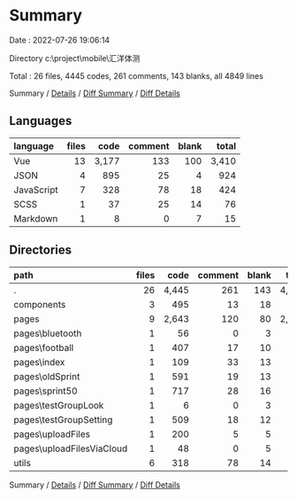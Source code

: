 # Summary

Date : 2022-07-26 19:06:14

Directory c:\\project\\mobile\\汇洋体测

Total : 26 files,  4445 codes, 261 comments, 143 blanks, all 4849 lines

Summary / [Details](details.md) / [Diff Summary](diff.md) / [Diff Details](diff-details.md)

## Languages
| language | files | code | comment | blank | total |
| :--- | ---: | ---: | ---: | ---: | ---: |
| Vue | 13 | 3,177 | 133 | 100 | 3,410 |
| JSON | 4 | 895 | 25 | 4 | 924 |
| JavaScript | 7 | 328 | 78 | 18 | 424 |
| SCSS | 1 | 37 | 25 | 14 | 76 |
| Markdown | 1 | 8 | 0 | 7 | 15 |

## Directories
| path | files | code | comment | blank | total |
| :--- | ---: | ---: | ---: | ---: | ---: |
| . | 26 | 4,445 | 261 | 143 | 4,849 |
| components | 3 | 495 | 13 | 18 | 526 |
| pages | 9 | 2,643 | 120 | 80 | 2,843 |
| pages\\bluetooth | 1 | 56 | 0 | 3 | 59 |
| pages\\football | 1 | 407 | 17 | 10 | 434 |
| pages\\index | 1 | 109 | 33 | 13 | 155 |
| pages\\oldSprint | 1 | 591 | 19 | 13 | 623 |
| pages\\sprint50 | 1 | 717 | 28 | 16 | 761 |
| pages\\testGroupLook | 1 | 6 | 0 | 3 | 9 |
| pages\\testGroupSetting | 1 | 509 | 18 | 12 | 539 |
| pages\\uploadFiles | 1 | 200 | 5 | 5 | 210 |
| pages\\uploadFilesViaCloud | 1 | 48 | 0 | 5 | 53 |
| utils | 6 | 318 | 78 | 14 | 410 |

Summary / [Details](details.md) / [Diff Summary](diff.md) / [Diff Details](diff-details.md)